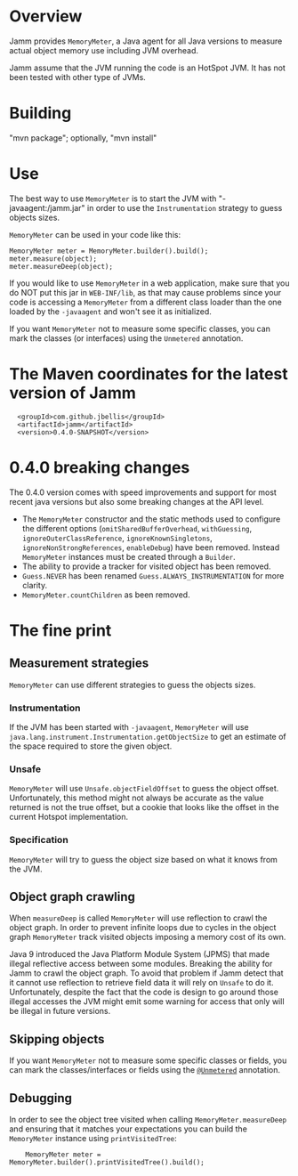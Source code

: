 # Overview

Jamm provides `MemoryMeter`, a Java agent for all Java versions to
measure actual object memory use including JVM overhead.

Jamm assume that the JVM running the code is an HotSpot JVM. It has not been tested with other type of JVMs.

# Building


"mvn package"; optionally, "mvn install"


# Use


The best way to use `MemoryMeter` is to start the JVM with "-javaagent:<path to>/jamm.jar" in order to use the
`Instrumentation` strategy to guess objects sizes.

`MemoryMeter` can be used in your code like this:

    MemoryMeter meter = MemoryMeter.builder().build();
    meter.measure(object);
    meter.measureDeep(object);


If you would like to use `MemoryMeter` in a web application, make sure
that you do NOT put this jar in `WEB-INF/lib`, as that may cause problems
since your code is accessing a `MemoryMeter` from a different class loader
than the one loaded by the `-javaagent` and won't see it as initialized.

If you want `MemoryMeter` not to measure some specific classes, you can
mark the classes (or interfaces) using the `Unmetered` annotation.

# The Maven coordinates for the latest version of Jamm

```
  <groupId>com.github.jbellis</groupId>
  <artifactId>jamm</artifactId>
  <version>0.4.0-SNAPSHOT</version>
```

# 0.4.0 breaking changes

The 0.4.0 version comes with speed improvements and support for most recent java versions but also some breaking
changes at the API level. 
* The `MemoryMeter` constructor and the static methods used to configure the different options (`omitSharedBufferOverhead`, `withGuessing`, `ignoreOuterClassReference`, `ignoreKnownSingletons`, `ignoreNonStrongReferences`, `enableDebug`) have been removed. Instead `MemoryMeter` instances must be created through a `Builder`.
* The ability to provide a tracker for visited object has been removed.
* `Guess.NEVER` has been renamed `Guess.ALWAYS_INSTRUMENTATION` for more clarity.
* `MemoryMeter.countChildren` as been removed.

# The fine print

## Measurement strategies

`MemoryMeter` can use different strategies to guess the objects sizes.

### Instrumentation

If the JVM has been started with `-javaagent`, `MemoryMeter` will use 
`java.lang.instrument.Instrumentation.getObjectSize` to get an estimate of the space required to store
the given object.

### Unsafe

`MemoryMeter` will use `Unsafe.objectFieldOffset` to guess the object offset. Unfortunately, this
method might not always be accurate as the value returned is not the true offset, but a cookie that looks like
the offset in the current Hotspot implementation.

### Specification

`MemoryMeter` will try to guess the object size based on what it knows from the JVM.

## Object graph crawling

When `measureDeep` is called `MemoryMeter` will use reflection to crawl the object graph.
In order to prevent infinite loops due to cycles in the object graph `MemoryMeter` track visited objects
imposing a memory cost of its own.

Java 9 introduced the Java Platform Module System (JPMS) that made illegal reflective access between some modules. Breaking
the ability for Jamm to crawl the object graph. To avoid that problem if Jamm detect that it cannot use reflection to retrieve
field data it will rely on `Unsafe` to do it. Unfortunately, despite the fact that the code is design to go around those 
illegal accesses the JVM might emit some warning for access that only will be illegal in future versions.

## Skipping objects

If you want `MemoryMeter` not to measure some specific classes or fields, you can
mark the classes/interfaces or fields using the
[`@Unmetered`](./src/org/github/jamm/Unmetered.java) annotation.

## Debugging

In order to see the object tree visited when calling `MemoryMeter.measureDeep` and ensuring that it matches your
expectations you can build the `MemoryMeter` instance using `printVisitedTree`:

```
    MemoryMeter meter = MemoryMeter.builder().printVisitedTree().build();
```


